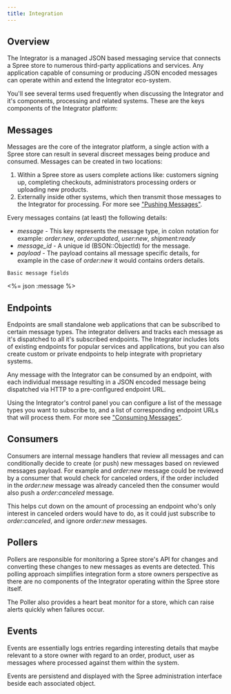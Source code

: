 ```yaml
---
title: Integration
---
```


## Overview

The Integrator is a managed JSON based messaging service that connects a Spree store to numerous third-party applications and services. Any application capable of consuming or producing JSON encoded messages can operate within and extend the Integrator eco-system.

You'll see several terms used frequently when discussing the Integrator and it's components, processing and related systems. These are the keys components of the Integrator platform:

## Messages

Messages are the core of the integrator platform, a single action with a Spree store can result in several discreet messages being produce and consumed. Messages can be created in two locations:

1. Within a Spree store as users complete actions like: customers signing up, completing checkouts, administrators processing orders or uploading new products.
2. Externally inside other systems, which then transmit those messages to the Integrator for processing. For more see ["Pushing Messages"](/integration/push/).

Every messages contains (at least) the following details:

* _message_ - This key represents the message type, in colon notation for example: _order:new_, _order:updated_, _user:new_, _shipment:ready_
* _message_id_ - A unique id (BSON::ObjectId) for the message.
* _payload_ - The payload contains all message specific details, for example in the case of _order:new_ it would contains orders details.

<pre class="headers"><code>Basic message fields</code></pre>
<%= json :message %>

## Endpoints

Endpoints are small standalone web applications that can be subscribed to certain message types. The integrator delivers and tracks each message as it's dispatched to all it's subscribed endpoints. The Integrator includes lots of existing endpoints for popular services and applications, but you can also create custom or private endpoints to help integrate with proprietary systems.

Any message with the Integrator can be consumed by an endpoint, with each individual message resulting in a JSON encoded message being dispatched via HTTP to a pre-configured endpoint URL.

Using the Integrator's control panel you can configure a list of the message types you want to subscribe to, and a list of corresponding endpoint URLs that will process them. For more see ["Consuming Messages"](/integration/consuming/).

## Consumers

Consumers are internal message handlers that review all messages and can conditionally decide to create (or push) new messages based on reviewed messages payload. For example and _order:new_ message could be reviewed by a consumer that would check for canceled orders, if the order included in the _order:new_ message was already canceled then the consumer would also push a _order:canceled_ message.

This helps cut down on the amount of processing an endpoint who's only interest in canceled orders would have to do, as it could just subscribe to _order:canceled_, and ignore _order:new_ messages.

## Pollers

Pollers are responsible for monitoring a Spree store's API for changes and converting these changes to new messages as events are detected. This polling approach simplifies integration form a store owners perspective as there are no components of the Integrator operating within the Spree store itself.

The Poller also provides a heart beat monitor for a store, which can raise alerts quickly when failures occur.

## Events

Events are essentially logs entries regarding interesting details that maybe relevant to a store owner with regard to an order, product, user as messages where processed against them within the system.

Events are persistend and displayed with the Spree administration interface beside each associated object.
